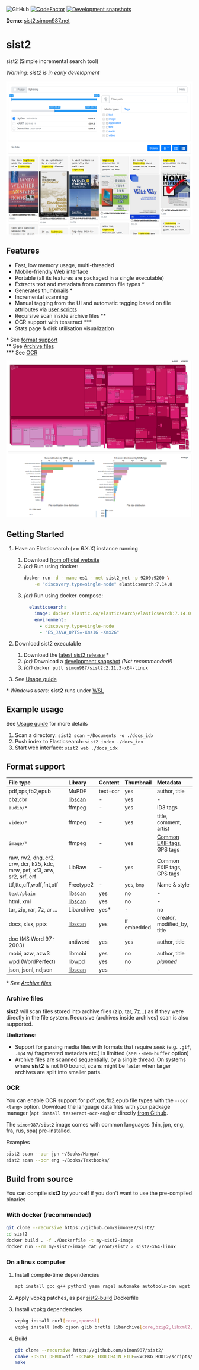 ![GitHub](https://img.shields.io/github/license/simon987/sist2.svg)
[![CodeFactor](https://www.codefactor.io/repository/github/simon987/sist2/badge?s=05daa325188aac4eae32c786f3d9cf4e0593f822)](https://www.codefactor.io/repository/github/simon987/sist2)
[![Development snapshots](https://ci.simon987.net/api/badges/simon987/sist2/status.svg)](https://files.simon987.net/.gate/sist2/simon987_sist2/)

**Demo**: [sist2.simon987.net](https://sist2.simon987.net/?i=Demo%20files)

# sist2

sist2 (Simple incremental search tool)

*Warning: sist2 is in early development*

![search panel](docs/sist2.png)

## Features

* Fast, low memory usage, multi-threaded
* Mobile-friendly Web interface
* Portable (all its features are packaged in a single executable)
* Extracts text and metadata from common file types \*
* Generates thumbnails \*
* Incremental scanning
* Manual tagging from the UI and automatic tagging based on file attributes via [user scripts](docs/scripting.md)
* Recursive scan inside archive files \*\*
* OCR support with tesseract \*\*\*
* Stats page & disk utilisation visualization

\* See [format support](#format-support)    
\*\* See [Archive files](#archive-files)    
\*\*\* See [OCR](#ocr)

![stats](docs/stats.png)

## Getting Started

1. Have an Elasticsearch (>= 6.X.X) instance running
    1. Download [from official website](https://www.elastic.co/downloads/elasticsearch)
    1. *(or)* Run using docker:
        ```bash
       docker run -d --name es1 --net sist2_net -p 9200:9200 \
            -e "discovery.type=single-node" elasticsearch:7.14.0
        ```
    1. *(or)* Run using docker-compose:
        ```yaml
          elasticsearch:
            image: docker.elastic.co/elasticsearch/elasticsearch:7.14.0
            environment:
              - discovery.type=single-node
              - "ES_JAVA_OPTS=-Xms1G -Xmx2G"
        ```
1. Download sist2 executable
    1. Download the [latest sist2 release](https://github.com/simon987/sist2/releases) *
    1. *(or)* Download a [development snapshot](https://files.simon987.net/.gate/sist2/simon987_sist2/) *(Not
       recommended!)*
    1. *(or)* `docker pull simon987/sist2:2.11.3-x64-linux`

1. See [Usage guide](docs/USAGE.md)

\* *Windows users*: **sist2** runs under [WSL](https://en.wikipedia.org/wiki/Windows_Subsystem_for_Linux)

## Example usage

See [Usage guide](docs/USAGE.md) for more details

1. Scan a directory: `sist2 scan ~/Documents -o ./docs_idx`
1. Push index to Elasticsearch: `sist2 index ./docs_idx`
1. Start web interface: `sist2 web ./docs_idx`

## Format support

File type | Library | Content | Thumbnail | Metadata
:---|:---|:---|:---|:---
pdf,xps,fb2,epub | MuPDF | text+ocr | yes | author, title |
cbz,cbr | [libscan](https://github.com/simon987/libscan) | - | yes | - |
`audio/*` | ffmpeg | - | yes | ID3 tags |
`video/*` | ffmpeg | - | yes | title, comment, artist |
`image/*` | ffmpeg | - | yes | [Common EXIF tags](https://github.com/simon987/sist2/blob/efdde2734eca9b14a54f84568863b7ffd59bdba3/src/parsing/media.c#L190), GPS tags |
raw, rw2, dng, cr2, crw, dcr, k25, kdc, mrw, pef, xf3, arw, sr2, srf, erf  | LibRaw | - | yes | Common EXIF tags, GPS tags |
ttf,ttc,cff,woff,fnt,otf | Freetype2 | - | yes, `bmp` | Name & style |
`text/plain` | [libscan](https://github.com/simon987/libscan) | yes | no | - |
html, xml | [libscan](https://github.com/simon987/libscan) | yes | no | - |
tar, zip, rar, 7z, ar ...  | Libarchive | yes\* | - | no |
docx, xlsx, pptx | [libscan](https://github.com/simon987/libscan) | yes | if embedded | creator, modified_by, title |
doc (MS Word 97-2003) | antiword | yes | yes | author, title |
mobi, azw, azw3 | libmobi | yes | no | author, title |
wpd (WordPerfect) | libwpd | yes | no | *planned* |
json, jsonl, ndjson | [libscan](https://github.com/simon987/libscan) | yes | - | - |

\* *See [Archive files](#archive-files)*

### Archive files

**sist2** will scan files stored into archive files (zip, tar, 7z...) as if they were directly in the file system.
Recursive (archives inside archives)
scan is also supported.

**Limitations**:

* Support for parsing media files with formats that require *seek* (e.g. `.gif`, `.mp4` w/ fragmented metadata etc.)
  is limitted (see `--mem-buffer` option)
* Archive files are scanned sequentially, by a single thread. On systems where
  **sist2** is not I/O bound, scans might be faster when larger archives are split into smaller parts.

### OCR

You can enable OCR support for pdf,xps,fb2,epub file types with the
`--ocr <lang>` option. Download the language data files with your package manager (`apt install tesseract-ocr-eng`) or
directly [from Github](https://github.com/tesseract-ocr/tesseract/wiki/Data-Files).

The `simon987/sist2` image comes with common languages
(hin, jpn, eng, fra, rus, spa) pre-installed.

Examples

```bash
sist2 scan --ocr jpn ~/Books/Manga/
sist2 scan --ocr eng ~/Books/Textbooks/
```

## Build from source

You can compile **sist2** by yourself if you don't want to use the pre-compiled binaries

### With docker (recommended)

```bash
git clone --recursive https://github.com/simon987/sist2/
cd sist2
docker build . -f ./Dockerfile -t my-sist2-image
docker run --rm my-sist2-image cat /root/sist2 > sist2-x64-linux
```

### On a linux computer

1. Install compile-time dependencies

   ```bash
   apt install gcc g++ python3 yasm ragel automake autotools-dev wget libtool libssl-dev curl zip unzip tar xorg-dev libglu1-mesa-dev libxcursor-dev libxml2-dev libxinerama-dev gettext nasm git
   ```

1. Apply vcpkg patches, as per [sist2-build](https://github.com/simon987/sist2-build) Dockerfile

1. Install vcpkg dependencies

    ```bash
    vcpkg install curl[core,openssl]
    vcpkg install lmdb cjson glib brotli libarchive[core,bzip2,libxml2,lz4,lzma,lzo] pthread tesseract libxml2 libmupdf gtest mongoose libuuid libmagic libraw jasper lcms gumbo
    ```

1. Build
    ```bash
    git clone --recursive https://github.com/simon987/sist2/
    cmake -DSIST_DEBUG=off -DCMAKE_TOOLCHAIN_FILE=<VCPKG_ROOT>/scripts/buildsystems/vcpkg.cmake .
    make
    ```
